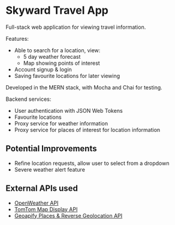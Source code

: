 # Skyward Travel App

Full-stack web application for viewing travel information.

Features:

- Able to search for a location, view:
  - 5 day weather forecast
  - Map showing points of interest
- Account signup & login
- Saving favourite locations for later viewing

Developed in the MERN stack, with Mocha and Chai for testing.

Backend services:

- User authentication with JSON Web Tokens
- Favourite locations
- Proxy service for weather information
- Proxy service for places of interest for location information

## Potential Improvements

- Refine location requests, allow user to select from a dropdown
- Severe weather alert feature

## External APIs used

- [OpenWeather API](https://openweathermap.org/api)
- [TomTom Map Display API](https://developer.tomtom.com/map-display-api/documentation/product-information/introduction)
- [Geoapify Places & Reverse Geolocation API](https://www.geoapify.com/places-api)